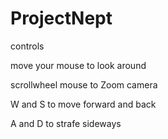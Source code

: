 # ProjectNept

controls

move your mouse to look around

scrollwheel mouse to Zoom camera

W and S to move forward and back

A and D to strafe sideways

